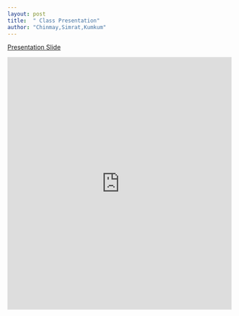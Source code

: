 ```yaml
---
layout: post
title:  " Class Presentation"
author: "Chinmay,Simrat,Kumkum"
---
```


[Presentation Slide](https://tinyurl.com/slide567)

<style>
.responsive-wrap iframe{ max-width: 100%;}
</style>
<div class="responsive-wrap">
<!-- this is the embed code provided by Google -->
  <iframe src="https://docs.google.com/presentation/d/1qbi_0WruVWqfvbv0CpcbORDdaqfnM1GFOAnFr3XxVO4/edit?ts=5bd750af#slide=id.g46827bfa30_0_5" frameborder="0" width="960" height="569" allowfullscreen="true" mozallowfullscreen="true" webkitallowfullscreen="true"></iframe>
<!-- Google embed ends -->
</div>


